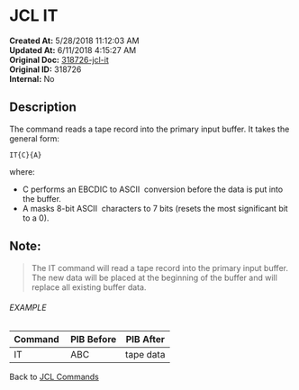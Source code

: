 # JCL IT

**Created At:** 5/28/2018 11:12:03 AM  
**Updated At:** 6/11/2018 4:15:27 AM  
**Original Doc:** [318726-jcl-it](https://docs.jbase.com/45792-jcl/318726-jcl-it)  
**Original ID:** 318726  
**Internal:** No  


## Description 

The command reads a tape record into the primary input buffer. It takes the general form:

```
IT{C}{A}
```

where:

- C performs an EBCDIC to ASCII  conversion before the data is put into the buffer.
- A masks 8-bit ASCII  characters to 7 bits (resets the most significant bit to a 0).




## Note: 


> The IT command will read a tape record into the primary input buffer. The new data will be placed at the beginning of the buffer and will replace all existing buffer data.




###### EXAMPLE


| Command  | PIB Before<br> | PIB After<br> |
| --- | --- | --- |
| IT<br> | ABC<br> | tape data<br> |




Back to [JCL Commands](./../jcl-commands)


